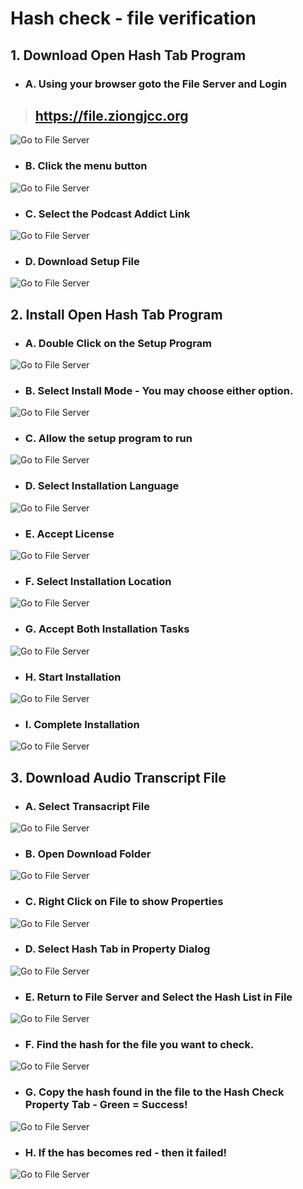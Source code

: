 # Hash check - file verification

## 1. Download Open Hash Tab Program

* ### A. Using your browser goto the File Server and Login

> ## https://file.ziongjcc.org

![Go to File Server](images/openhashtab/FileServer-Login-01.png)

* ### B. Click the menu button

![Go to File Server](images/openhashtab/FileServer-Menu-Button.png)

* ### C. Select the Podcast Addict Link

![Go to File Server](images/openhashtab/FileServer-HashCheck.png)

* ### D. Download Setup File

![Go to File Server](images/openhashtab/Browser-Download-Dialog.png)

## 2. Install Open Hash Tab Program

* ### A. Double Click on the Setup Program

![Go to File Server](images/openhashtab/Browser-OpenHashTab-Download.png)

* ### B. Select Install Mode - You may choose either option.

![Go to File Server](images/openhashtab/HashTab-Install-Mode.png)

* ### C. Allow the setup program to run

![Go to File Server](images/openhashtab/HashTab-Install-Admin.png)

* ### D. Select Installation Language

![Go to File Server](images/openhashtab/HashTab-Install-Language.png)

* ### E. Accept License

![Go to File Server](images/openhashtab/HashTab-Install-License.png)

* ### F. Select Installation Location

![Go to File Server](images/openhashtab/HashTab-Install-Location.png)

* ### G. Accept Both Installation Tasks

![Go to File Server](images/openhashtab/HashTab-Install-Tasks.png)

* ### H. Start Installation

![Go to File Server](images/openhashtab/HashTab-Install-Continue.png)

* ### I. Complete Installation

![Go to File Server](images/openhashtab/HashTab-Install-End.png)

## 3. Download Audio Transcript File

* ### A. Select Transacript File

![Go to File Server](images/openhashtab/FileServer-Transcript.png)

* ### B. Open Download Folder

![Go to File Server](images/openhashtab/Browser-Transcript-Download.png)

* ### C. Right Click on File to show Properties

![Go to File Server](images/openhashtab/Explorer-Property.png)

* ### D. Select Hash Tab in Property Dialog

![Go to File Server](images/openhashtab/HashTab-PropertyTab.png)

* ### E. Return to File Server and Select the Hash List in File

![Go to File Server](images/openhashtab/FileServer-Hash-File.png)

* ### F. Find the hash for the file you want to check.

![Go to File Server](images/openhashtab/FileServer-Hashes.png)

* ### G. Copy the hash found in the file to the Hash Check Property Tab - Green = Success!

![Go to File Server](images/openhashtab/HashTab-Success.png)

* ### H. If the has becomes red - then it failed!

![Go to File Server](images/openhashtab/HashTab-Failed.png)

